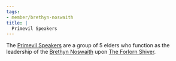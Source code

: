 ```yaml
---
tags:
- member/brethyn-noswaith
title: |
  Primevil Speakers
---
```


The [Primevil Speakers](/Groups/Primevil%20Speakers.md) are a group of 5 elders who function as the leadership of the [Brethyn Noswaith](/Groups/Brethyn%20Noswaith.md) upon [The Forlorn Shiver](/Locations/Cloud%20Sea/Shards/The%20Forlorn%20Shiver/The%20Forlorn%20Shiver.md).
